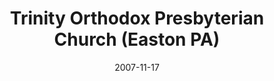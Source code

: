 ---
date: &id001 2007-11-17
end_date: null
location:
  address: 531 Milford Street
  city: Easton
  state: PA
minister:
- end: 2011-12-31
  name: Jason J. Stewart
  start: 2005-01-01
  type: Pastor
- end: null
  name: Lane G. Tipton
  start: 2015-01-01
  type: Pastor
ministers:
- Jason J. Stewart
- Lane G. Tipton
name: Trinity Orthodox Presbyterian Church
names:
- end: null
  name: Trinity Orthodox Presbyterian Church
  start: 2007-11-17
- end: 2011-12-31
  name: Christ Community Church (OPC)
  start: 2007-01-01
origination_date: *id001
raw_data: "PA\tEaston\nTrinity Orthodox Presbyterian Church  (November 17, 2007- )\n\
  (formed by union of Christ Community Church Bethlehem, and Covenant OPC, Easton)\n\
  (known as Christ Community Church [OPC], 2007-2011)\n531 Milford Street\nPastors:\
  \ Jason J. Stewart, 2005-11\nLane G. Tipton, 2015-\n"
received_from: null
states:
- PA
status:
  active: true
  end_date: null
  reason: null
  received_from: null
  withdrawal_to: null
title: Trinity Orthodox Presbyterian Church (Easton PA)
year_established:
- 2007

---